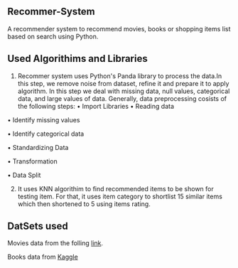 ## Recommer-System

A recommender system to recommend movies, books or shopping items list based on search using Python.

## Used Algorithims and Libraries

1. Recommer system uses Python's Panda library to process the data.In this step, we remove noise from dataset, refine it and prepare it to apply algorithm. In this step we deal with missing data, null values, categorical data, and large values of data. Generally, data preprocessing cosists of the following steps: •	Import Libraries
•	Reading data

•	Identify missing values

•	Identify categorical data

•	Standardizing Data

•	Transformation

•	Data Split

2. It uses KNN algorithim to find recommended items to be shown for testing item. For that, it uses item category to shortlist 15 similar items which then shortened to 5 using items rating.

## DatSets used

Movies data from the folling [link](https://grouplens.org/datasets/movielens/latest/).

Books data from [Kaggle](https://www.kaggle.com/meetnaren/goodreads-best-books/version/3#)
